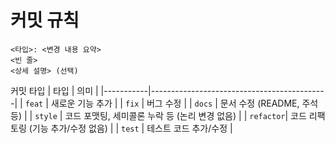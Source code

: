 # 커밋 규칙

```
<타입>: <변경 내용 요약>
<빈 줄>
<상세 설명> (선택)
```

커밋 타입
| 타입      | 의미                                       |
|-----------|--------------------------------------------|
| `feat`    | 새로운 기능 추가                           |
| `fix`     | 버그 수정                                  |
| `docs`    | 문서 수정 (README, 주석 등)                |
| `style`   | 코드 포맷팅, 세미콜론 누락 등 (논리 변경 없음) |
| `refactor`| 코드 리팩토링 (기능 추가/수정 없음)         |
| `test`    | 테스트 코드 추가/수정                      |
